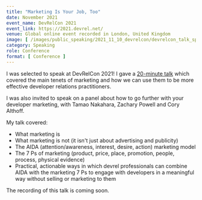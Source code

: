```yaml
---
title: "Marketing Is Your Job, Too"
date: November 2021
event_name: DevRelCon 2021
event_link: https://2021.devrel.net/
venue: Global online event recorded in London, United Kingdom
image: [ /images/public_speaking/2021_11_10_devrelcon/devrelcon_talk_speaker_card.jpeg, /images/public_speaking/2021_11_10_devrelcon/devrelcon_panel_speaker_card.jpeg ]
category: Speaking
role: Conference
format: [ Conference ]
---
```


I was selected to speak at DevRelCon 2021!  I gave a [20-minute talk](https://2021.devrel.net/speaker/suze-shardlow/) which covered the main tenets of marketing and how we can use them to be more effective developer relations practitioners.

I was also invited to speak on a panel about how to go further with your developer marketing, with Tamao Nakahara, Zachary Powell and Cory Althoff.

My talk covered:

* What marketing is
* What marketing is not (it isn't just about advertising and publicity)
* The AIDA (attention/awareness, interest, desire, action) marketing model
* The 7 Ps of marketing (product, price, place, promotion, people, process, physical evidence)
* Practical, actionable ways in which devrel professionals can combine AIDA with the marketing 7 Ps to engage with developers in a meaningful way without selling or marketing to them

The recording of this talk is coming soon.
